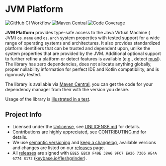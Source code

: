 # JVM Platform

![GitHub CI Workflow](https://img.shields.io/github/workflow/status/Fleshgrinder/jvm-platform/ci)
[![Maven Central](https://img.shields.io/maven-central/v/com.fleshgrinder/jvm-platform.svg)][Maven Central]
[![Code Coverage](https://codecov.io/gh/Fleshgrinder/jvm-platform/branch/master/graph/badge.svg)][CodeCov]

**JVM Platform** provides type-safe access to the Java Virtual Machine (
JVM) `os.name` and `os.arch` system properties with tested support for a wide
range of operating systems and architectures. It also provides standardized
platform identifiers that can be trusted and dependent upon, unlike the system
properties that are provided by the JVM. Additional optional support to further
refine a platform or detect features is available (e.g., detect [musl]). The
library has zero dependencies, does not allocate anything globally, proper
nullability information for perfect IDE and Kotlin compatibility, and is
rigorously tested.

The library is available via [Maven Central], you can get the code for your
dependency manager from their with the version you desire.

Usage of the library is [illustrated in a test](src/test/java/com/fleshgrinder/platform/Usage.java).

## Project Info

- Licensed under the [Unlicense], see [UNLICENSE.md] for details.
- Contributions are highly appreciated, see [CONTRIBUTING.md] for details.
- We use [semantic versioning] and [keep a changelog], available versions and
  changes are listed on our [releases] page.
- All [releases] are signed with
  `EBE5 EBC0 F49E 38A6 9FC7 EA26 7366 AE4A 6774 8172`
  ([keybase.io/fleshgrinder]).

<!-- @formatter:off -->
[CodeCov]: https://codecov.io/gh/Fleshgrinder/jvm-platform
[CONTRIBUTING.md]: https://github.com/Fleshgrinder/.github/CONTRIBUTING.md
[keep a changelog]: https://keepachangelog.com/
[keybase.io/fleshgrinder]: https://keybase.io/fleshgrinder
[Maven Central]: https://search.maven.org/artifact/com.fleshgrinder/jvm-platform
[musl]: https://musl.libc.org/
[releases]: https://github.com/Fleshgrinder/jvm-platform/releases
[semantic versioning]: http://semver.org/
[UNLICENSE.md]: UNLICENSE.md
[Unlicense]: https://unlicense.org/
